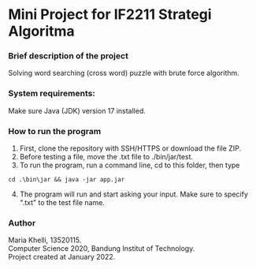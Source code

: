 # Mini Project for IF2211 Strategi Algoritma

### Brief description of the project

Solving word searching (cross word) puzzle with brute force algorithm.

### System requirements:

Make sure Java (JDK) version 17 installed.

### How to run the program

1. First, clone the repository with SSH/HTTPS or download the file ZIP.
2. Before testing a file, move the .txt file to ./bin/jar/test.
3. To run the program, run a command line, cd to this folder, then type

```
cd .\bin\jar && java -jar app.jar
```

4. The program will run and start asking your input. Make sure to specify ".txt" to the test file name.

### Author

Maria Khelli, 13520115. <br>
Computer Science 2020, Bandung Institut of Technology. <br>
Project created at January 2022.
